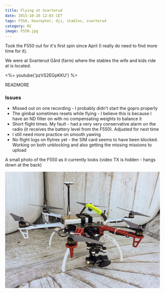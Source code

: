 ```yaml
---
title: Flying at Svarterud
date: 2015-10-26 12:03 CET
tags: F550, hexcopter, dji, stables, svarterud
category: RC
image: F550.jpg
---
```


Took the F550 out for it's first spin since April (I really do need to find more time for it).

We were at Svarterud Gård (farm) where the stables the wife and kids ride at is located.

<%= youtube('pzVS2EGpKKU') %>

READMORE

### Issues

* Missed out on one recording - I probably didn't start the gopro properly
* The gimbal sometimes resets while flying - I believe this is because I have an ND filter on with no compensating weights to balance it
* Short flight times. My fault - had a very very conservative alarm on the radio (it receives the battery level from the F550). Adjusted for next time
* I still need more practice on smooth yawing
* No flight logs on flytrex yet - the SIM card seems to have been blocked. Working on both unblocking and also getting the missing missions to upload

A small photo of the F550 as it currently looks (video TX is hidden - hangs down at the back)

![F550](F550.jpg 'F550')